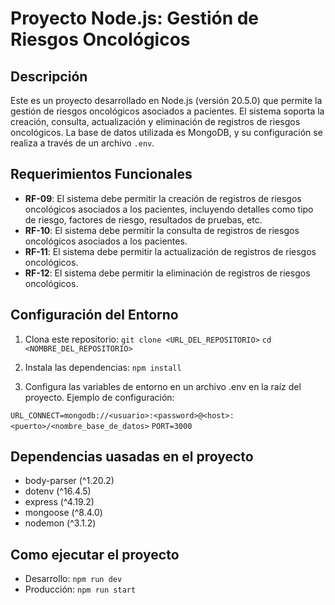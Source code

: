 # Proyecto Node.js: Gestión de Riesgos Oncológicos

## Descripción

Este es un proyecto desarrollado en Node.js (versión 20.5.0) que permite la gestión de riesgos oncológicos asociados a pacientes. El sistema soporta la creación, consulta, actualización y eliminación de registros de riesgos oncológicos. La base de datos utilizada es MongoDB, y su configuración se realiza a través de un archivo `.env`.

## Requerimientos Funcionales

- **RF-09**: El sistema debe permitir la creación de registros de riesgos oncológicos asociados a los pacientes, incluyendo detalles como tipo de riesgo, factores de riesgo, resultados de pruebas, etc.
- **RF-10**: El sistema debe permitir la consulta de registros de riesgos oncológicos asociados a los pacientes.
- **RF-11**: El sistema debe permitir la actualización de registros de riesgos oncológicos.
- **RF-12**: El sistema debe permitir la eliminación de registros de riesgos oncológicos.

## Configuración del Entorno

1. Clona este repositorio:
`git clone <URL_DEL_REPOSITORIO>`
`cd <NOMBRE_DEL_REPOSITORIO>`

2. Instala las dependencias:
`npm install`

3. Configura las variables de entorno en un archivo .env en la raíz del proyecto. Ejemplo de configuración:

`URL_CONNECT=mongodb://<usuario>:<password>@<host>:<puerto>/<nombre_base_de_datos>`
`PORT=3000`

## Dependencias uasadas en el proyecto

- body-parser (^1.20.2)
- dotenv (^16.4.5)
- express (^4.19.2)
- mongoose (^8.4.0)
- nodemon (^3.1.2)

## Como ejecutar el proyecto

- Desarrollo: `npm run dev`
- Producción: `npm run start`
